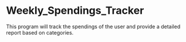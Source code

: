 # Weekly_Spendings_Tracker
This program will track the spendings of the user and provide a detailed report based on categories.
